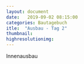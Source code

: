 ```yaml
---
layout: document
date:   2019-09-02 08:15:00
categories: Bautagebuch
itle:  "Ausbau - Tag 2"
thumbnail: 
highresolutionimg: 
---
```

Innenausbau